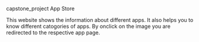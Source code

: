 capstone_project
App Store

This website shows the information about different apps. It also helps you to know different catogories of apps. By onclick on the image you are redirected to the respective app page.
